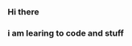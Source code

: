 ### Hi there
### i am learing to code and stuff

<!--
**DukeVZ/DukeVZ** is a ✨ _special_ ✨ repository because its `README.md` (this file) appears on your GitHub profile.

Here are some ideas to get you started:

- 🔭 I’m currently working on school stuff
- 🌱 I’m currently learning to code
- and i am working on my own game
